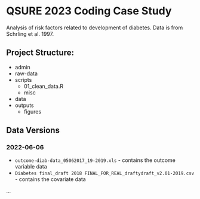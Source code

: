 # QSURE 2023 Coding Case Study

Analysis of risk factors related to development of diabetes. Data is from Schrling et al. 1997. 

## Project Structure:
- admin
- raw-data
- scripts
    - 01_clean_data.R
    - misc
- data
- outputs
  - figures
  
  
## Data Versions

### 2022-06-06

- `outcome-diab-data_05062017_19-2019.xls` - contains the outcome variable data
- `Diabetes final_draft 2018 FINAL_FOR_REAL_draftydraft_v2.01-2019.csv` - contains the covariate data

...
